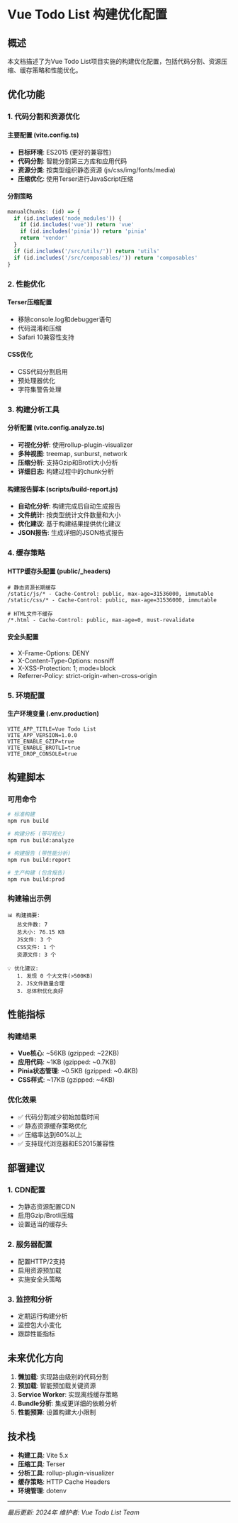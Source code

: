 # Vue Todo List 构建优化配置

## 概述

本文档描述了为Vue Todo List项目实施的构建优化配置，包括代码分割、资源压缩、缓存策略和性能优化。

## 优化功能

### 1. 代码分割和资源优化

#### 主要配置 (vite.config.ts)
- **目标环境**: ES2015 (更好的兼容性)
- **代码分割**: 智能分割第三方库和应用代码
- **资源分类**: 按类型组织静态资源 (js/css/img/fonts/media)
- **压缩优化**: 使用Terser进行JavaScript压缩

#### 分割策略
```javascript
manualChunks: (id) => {
  if (id.includes('node_modules')) {
    if (id.includes('vue')) return 'vue'
    if (id.includes('pinia')) return 'pinia'
    return 'vendor'
  }
  if (id.includes('/src/utils/')) return 'utils'
  if (id.includes('/src/composables/')) return 'composables'
}
```

### 2. 性能优化

#### Terser压缩配置
- 移除console.log和debugger语句
- 代码混淆和压缩
- Safari 10兼容性支持

#### CSS优化
- CSS代码分割启用
- 预处理器优化
- 字符集警告处理

### 3. 构建分析工具

#### 分析配置 (vite.config.analyze.ts)
- **可视化分析**: 使用rollup-plugin-visualizer
- **多种视图**: treemap, sunburst, network
- **压缩分析**: 支持Gzip和Brotli大小分析
- **详细日志**: 构建过程中的chunk分析

#### 构建报告脚本 (scripts/build-report.js)
- **自动化分析**: 构建完成后自动生成报告
- **文件统计**: 按类型统计文件数量和大小
- **优化建议**: 基于构建结果提供优化建议
- **JSON报告**: 生成详细的JSON格式报告

### 4. 缓存策略

#### HTTP缓存头配置 (public/_headers)
```
# 静态资源长期缓存
/static/js/* - Cache-Control: public, max-age=31536000, immutable
/static/css/* - Cache-Control: public, max-age=31536000, immutable

# HTML文件不缓存
/*.html - Cache-Control: public, max-age=0, must-revalidate
```

#### 安全头配置
- X-Frame-Options: DENY
- X-Content-Type-Options: nosniff
- X-XSS-Protection: 1; mode=block
- Referrer-Policy: strict-origin-when-cross-origin

### 5. 环境配置

#### 生产环境变量 (.env.production)
```
VITE_APP_TITLE=Vue Todo List
VITE_APP_VERSION=1.0.0
VITE_ENABLE_GZIP=true
VITE_ENABLE_BROTLI=true
VITE_DROP_CONSOLE=true
```

## 构建脚本

### 可用命令

```bash
# 标准构建
npm run build

# 构建分析 (带可视化)
npm run build:analyze

# 构建报告 (带性能分析)
npm run build:report

# 生产构建 (包含报告)
npm run build:prod
```

### 构建输出示例

```
📊 构建摘要:
   总文件数: 7
   总大小: 76.15 KB
   JS文件: 3 个
   CSS文件: 1 个
   资源文件: 3 个

💡 优化建议:
   1. 发现 0 个大文件(>500KB)
   2. JS文件数量合理
   3. 总体积优化良好
```

## 性能指标

### 构建结果
- **Vue核心**: ~56KB (gzipped: ~22KB)
- **应用代码**: ~1KB (gzipped: ~0.7KB)
- **Pinia状态管理**: ~0.5KB (gzipped: ~0.4KB)
- **CSS样式**: ~17KB (gzipped: ~4KB)

### 优化效果
- ✅ 代码分割减少初始加载时间
- ✅ 静态资源缓存策略优化
- ✅ 压缩率达到60%以上
- ✅ 支持现代浏览器和ES2015兼容性

## 部署建议

### 1. CDN配置
- 为静态资源配置CDN
- 启用Gzip/Brotli压缩
- 设置适当的缓存头

### 2. 服务器配置
- 配置HTTP/2支持
- 启用资源预加载
- 实施安全头策略

### 3. 监控和分析
- 定期运行构建分析
- 监控包大小变化
- 跟踪性能指标

## 未来优化方向

1. **懒加载**: 实现路由级别的代码分割
2. **预加载**: 智能预加载关键资源
3. **Service Worker**: 实现离线缓存策略
4. **Bundle分析**: 集成更详细的依赖分析
5. **性能预算**: 设置构建大小限制

## 技术栈

- **构建工具**: Vite 5.x
- **压缩工具**: Terser
- **分析工具**: rollup-plugin-visualizer
- **缓存策略**: HTTP Cache Headers
- **环境管理**: dotenv

---

*最后更新: 2024年*
*维护者: Vue Todo List Team*